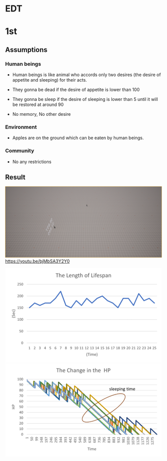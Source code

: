 # EDT

# 1st

## Assumptions

### Human beings
- Human beings is like animal who accords only two desires (the desire of appetite and sleeping) for their acts.
  
- They gonna be dead if the desire of appetite is lower than 100
  
- They gonna be sleep if the desire of sleeping is lower than 5 until it will be restored at around 90
  
- No memory, No other desire
  
### Environment
- Apples are on the ground which can be eaten by human beings.

### Community
- No any restrictions

## Result
[![alt text](ScreenShot00002.png)](https://youtu.be/bjMbSA3Y2Y0 "post title")
https://youtu.be/bjMbSA3Y2Y0

[![alt_text](0614_Time.png)]("")
[![alt_text](0614_HP.png)]("")
